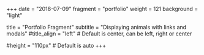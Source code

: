 +++
date = "2018-07-09"
fragment = "portfolio"
weight = 121
background = "light"

title = "Portfolio Fragment"
subtitle = "Displaying animals with links and modals"
#title_align = "left" # Default is center, can be left, right or center

#height = "110px" # Default is auto
+++
